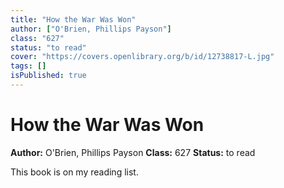 ```yaml
---
title: "How the War Was Won"
author: ["O'Brien, Phillips Payson"]
class: "627"
status: "to read"
cover: "https://covers.openlibrary.org/b/id/12738817-L.jpg"
tags: []
isPublished: true
---
```


# How the War Was Won

**Author:** O'Brien, Phillips Payson
**Class:** 627
**Status:** to read

This book is on my reading list. 